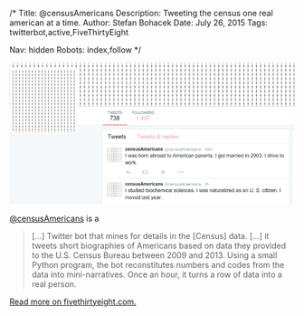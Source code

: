 /*
Title: @censusAmericans
Description: Tweeting the census one real american at a time.
Author: Stefan Bohacek
Date: July 26, 2015
Tags: twitterbot,active,FiveThirtyEight

Nav: hidden
Robots: index,follow
*/

[![](/content/bots/twitterbots/images/censusAmericans.png)](https://twitter.com/censusAmericans)

[@censusAmericans](https://twitter.com/censusAmericans) is a

<blockquote>
  [...] Twitter bot that mines for details in the [Census] data. [...] it tweets short biographies of Americans based on data they provided to the U.S. Census Bureau between 2009 and 2013. Using a small Python program, the bot reconstitutes numbers and codes from the data into mini-narratives. Once an hour, it turns a row of data into a real person.
</blockquote>

[Read more on fivethirtyeight.com.](http://fivethirtyeight.com/datalab/introducing-censusamericans-a-twitter-bot-for-america/)